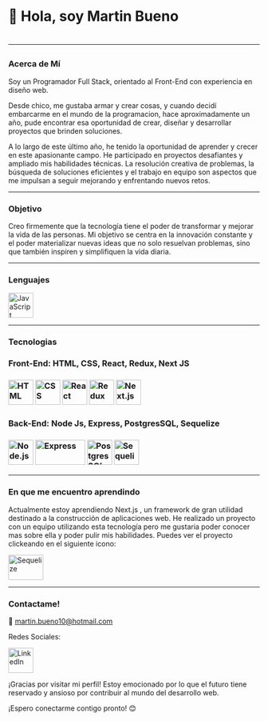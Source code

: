 <h1>👋 Hola, soy Martin Bueno <h1/>

<hr/>
<h3>Acerca de Mí</h3>

Soy un Programador Full Stack, orientado al Front-End con experiencia en diseño web.

Desde chico, me gustaba armar y crear cosas, y cuando decidí embarcarme en el mundo de la programacion, hace aproximadamente un año, pude encontrar esa oportunidad de crear, diseñar y desarrollar proyectos que brinden soluciones.


A lo largo de este último año, he tenido la oportunidad de aprender y crecer en este apasionante campo. He participado en proyectos desafiantes y ampliado mis habilidades técnicas. La resolución creativa de problemas, la búsqueda de soluciones eficientes y el trabajo en equipo son aspectos que me impulsan a seguir mejorando y enfrentando nuevos retos.


<hr/>
<h3>Objetivo</h3>

Creo firmemente que la tecnología tiene el poder de transformar y mejorar la vida de las personas. Mi objetivo se centra en la innovación constante y el poder materializar nuevas ideas que no solo resuelvan problemas, sino que también inspiren y simplifiquen la vida diaria.
<hr/>
<h3>Lenguajes</h3>

<a href=https://developer.mozilla.org/en-US/docs/Web/JavaScript><img src="https://upload.wikimedia.org/wikipedia/commons/6/6a/JavaScript-logo.png" alt="JavaScript" width="50" height="50"></a>

<hr/>
<h3>Tecnologias</h3>

<h3> Front-End: HTML, CSS, React, Redux, Next JS <h3/>

<a href="https://developer.mozilla.org/en-US/docs/Web/HTML" target="_blank"><img src="https://cdn.icon-icons.com/icons2/2107/PNG/512/file_type_html_icon_130541.png" alt="HTML" width="50" height="50"></a> 
<a href="https://developer.mozilla.org/en-US/docs/Web/CSS" target="_blank"><img src="https://creazilla-store.fra1.digitaloceanspaces.com/icons/3256505/file-type-css-icon-md.png" alt="CSS" width="50" height="50"></a> 
<a href="https://reactjs.org/" target="_blank"><img src="https://upload.wikimedia.org/wikipedia/commons/a/a7/React-icon.svg" alt="React" width="50" height="50"></a>
<a href="https://redux.js.org/" target="_blank"><img src="https://redux.js.org/img/redux.svg" alt="Redux" width="50" height="50"></a> 
<a href="https://nextjs.org/" target="_blank"><img src="https://upload.wikimedia.org/wikipedia/commons/8/8e/Nextjs-logo.svg" alt="Next.js" width="50" height="50"></a>

<h3> Back-End: Node Js, Express, PostgresSQL, Sequelize <h3/>

<a href="https://nodejs.org/" target="_blank"><img src="https://upload.wikimedia.org/wikipedia/commons/d/d9/Node.js_logo.svg" alt="Node.js" width="50" height="50"></a> 
<a href="https://expressjs.com/" target="_blank"><img src="https://upload.wikimedia.org/wikipedia/commons/6/64/Expressjs.png" alt="Express" width="100" height="50"></a> 
<a href="https://www.postgresql.org/" target="_blank"><img src="https://upload.wikimedia.org/wikipedia/commons/2/29/Postgresql_elephant.svg" alt="PostgresSQL" width="50" height="50"></a> 
<a href="https://sequelize.org/" target="_blank"><img src="https://seeklogo.com/images/S/sequelize-logo-9A5075DB9F-seeklogo.com.png" alt="Sequelize" width="50" height="50"></a> 

<hr/>
<h3>En que me encuentro aprendindo</h3>

Actualmente estoy aprendiendo  Next.js , un framework de gran utilidad destinado a la construcción de aplicaciones web. He realizado un proyecto con un equipo utilizando esta tecnología pero me gustaria poder conocer mas sobre ella y poder pulir mis habilidades.
Puedes ver el proyecto clickeando en el siguiente icono:

<a href="https://greenwave-henry.vercel.app/" target="_blank"><img src="https://cdn.discordapp.com/attachments/1172286566689939527/1174431523320107088/Green_Wave_sin_fondo.png?ex=659ef097&is=658c7b97&hm=98f4ca340bbcf0a5523853e15fd01f1056e3395fa9556de63c3555d9fe1d5ebd&" alt="Sequelize" width="70" height="50"></a> 
<hr/>
<h3>Contactame!</h3>

📧 martin.bueno10@hotmail.com

Redes Sociales:

<a href="https://www.linkedin.com/in/martin-bueno-martinez-724447284/" target="_blank"><img src="https://upload.wikimedia.org/wikipedia/commons/c/ca/LinkedIn_logo_initials.png" alt="LinkedIn" width="50" height="50"></a> 

¡Gracias por visitar mi perfil! Estoy emocionado por lo que el futuro tiene reservado y ansioso por contribuir al mundo del desarrollo web.

¡Espero conectarme contigo pronto! 😊

<!---
MBuenoMartinez/MBuenoMartinez is a ✨ special ✨ repository because its `README.md` (this file) appears on your GitHub profile.
You can click the Preview link to take a look at your changes.
--->
